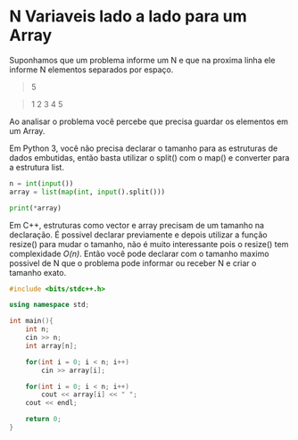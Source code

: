 # N Variaveis lado a lado para um Array

Suponhamos que um problema informe um N e que na proxima linha ele informe N elementos separados por espaço.

> 5

> 1 2 3 4 5

Ao analisar o problema você percebe que precisa guardar os elementos em um Array.

Em Python 3, você não precisa declarar o tamanho para as estruturas de dados embutidas, então basta utilizar o split() com o map() e converter para a estrutura list.

```python
n = int(input())
array = list(map(int, input().split()))

print(*array)
```

Em C++, estruturas como vector e array precisam de um tamanho na declaração. É possivel declarar previamente e depois utilizar a função resize() para mudar o tamanho, não é muito interessante pois o resize() tem complexidade _O(n)_. Então você pode declarar com o tamanho maximo possivel de N que o problema pode informar ou receber N e criar o tamanho exato.

```cpp
#include <bits/stdc++.h>

using namespace std;

int main(){
    int n;
    cin >> n;
    int array[n];

    for(int i = 0; i < n; i++)
        cin >> array[i];

    for(int i = 0; i < n; i++)
        cout << array[i] << " ";
    cout << endl;

    return 0;
}
```